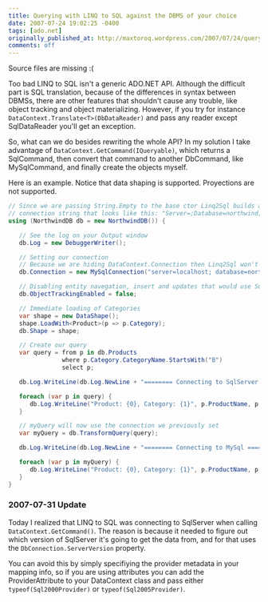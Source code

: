 ```yaml
---
title: Querying with LINQ to SQL against the DBMS of your choice
date: 2007-07-24 19:02:25 -0400
tags: [ado.net]
originally_published_at: http://maxtoroq.wordpress.com/2007/07/24/querying-with-linq-to-sql-against-the-dbms-of-your-choice/
comments: off
---
```


<div class="note" markdown="1">

Source files are missing :(

</div>

Too bad LINQ to SQL isn't a generic ADO.NET API. Although the difficult part is SQL translation, because of the differences in syntax between DBMSs, there are other features that shouldn't cause any trouble, like object tracking and object materializing. However, if you try for instance `DataContext.Translate<T>(DbDataReader)` and pass any reader except SqlDataReader you'll get an exception.

So, what can we do besides rewriting the whole API? In my solution I take advantage of `DataContext.GetCommand(IQueryable)`, which returns a SqlCommand, then convert that command to another DbCommand, like MySqlCommand, and finally create the objects myself.

Here is an example. Notice that data shaping is supported. Proyections are not supported.

```csharp
// Since we are passing String.Empty to the base ctor Linq2Sql builds a default 
// connection string that looks like this: "Server=;Database=northwind;Integrated Security=SSPI" 
using (NorthwindDB db = new NorthwindDB()) {           

   // See the log on your Output window 
   db.Log = new DebuggerWriter();           

   // Setting our connection  
   // Because we are hiding DataContext.Connection then Linq2Sql won't use this one 
   db.Connection = new MySqlConnection("server=localhost; database=northwind; ");           

   // Disabling entity navegation, insert and updates that would use SqlConnection 
   db.ObjectTrackingEnabled = false;           

   // Immediate loading of Categories 
   var shape = new DataShape(); 
   shape.LoadWith<Product>(p => p.Category); 
   db.Shape = shape;           

   // Create our query 
   var query = from p in db.Products 
               where p.Category.CategoryName.StartsWith("B") 
               select p;           

   db.Log.WriteLine(db.Log.NewLine + "======== Connecting to SqlServer ========");           

   foreach (var p in query) { 
      db.Log.WriteLine("Product: {0}, Category: {1}", p.ProductName, p.Category.CategoryName); 
   }           

   // myQuery will now use the connection we previously set 
   var myQuery = db.TransformQuery(query);           

   db.Log.WriteLine(db.Log.NewLine + "======== Connecting to MySql ========");           

   foreach (var p in myQuery) { 
      db.Log.WriteLine("Product: {0}, Category: {1}", p.ProductName, p.Category.CategoryName); 
   } 
}
```

### 2007-07-31 Update
Today I realized that LINQ to SQL was connecting to SqlServer when calling `DataContext.GetCommand()`. The reason is because it needed to figure out which version of SqlServer it's going to get the data from, and for that uses the `DbConnection.ServerVersion` property.

You can avoid this by simply specifiying the provider metadata in your mapping info, so if you are using attributes you can add the ProviderAttribute to your DataContext class and pass either `typeof(Sql2000Provider)` or `typeof(Sql2005Provider)`.
